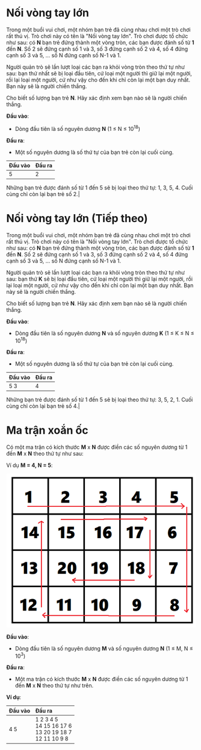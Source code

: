 # Nối vòng tay lớn

Trong một buổi vui chơi, một nhóm bạn trẻ đã cùng nhau chơi một trò chơi rất thú vị. Trò chơi này có tên là "Nối vòng tay lớn". Trò chơi được tổ chức như sau: có **N** bạn trẻ đứng thành một vòng tròn, các bạn được đánh số từ **1** đến **N**. Số 2 sẽ đứng cạnh số 1 và 3, số 3 đứng cạnh số 2 và 4, số 4 đứng cạnh số 3 và 5, ... số N đứng cạnh số N-1 và 1.

Người quản trò sẽ lần lượt loại các bạn ra khỏi vòng tròn theo thứ tự như sau: bạn thứ nhất sẽ bị loại đầu tiên, cứ loại một người thì giữ lại một người, rồi lại loại một người, cứ như vậy cho đến khi chỉ còn lại một bạn duy nhất. Bạn này sẽ là người chiến thắng.

Cho biết số lượng bạn trẻ **N**. Hãy xác định xem bạn nào sẽ là người chiến thắng.

**Đầu vào**:

- Dòng đầu tiên là số nguyên dương **N** (1 ≤ N ≤ 10<sup>18</sup>)

**Đầu ra**:

- Một số nguyên dương là số thứ tự của bạn trẻ còn lại cuối cùng.

|Đầu vào|Đầu ra|
|:---|:---|
|5|2|

Những bạn trẻ được đánh số từ 1 đến 5 sẽ bị loại theo thứ tự: 1, 3, 5, 4. Cuối cùng chỉ còn lại bạn trẻ số 2.|

# Nối vòng tay lớn (Tiếp theo)

Trong một buổi vui chơi, một nhóm bạn trẻ đã cùng nhau chơi một trò chơi rất thú vị. Trò chơi này có tên là "Nối vòng tay lớn". Trò chơi được tổ chức như sau: có **N** bạn trẻ đứng thành một vòng tròn, các bạn được đánh số từ **1** đến **N**. Số 2 sẽ đứng cạnh số 1 và 3, số 3 đứng cạnh số 2 và 4, số 4 đứng cạnh số 3 và 5, ... số N đứng cạnh số N-1 và 1.

Người quản trò sẽ lần lượt loại các bạn ra khỏi vòng tròn theo thứ tự như sau: bạn thứ **K** sẽ bị loại đầu tiên, cứ loại một người thì giữ lại một người, rồi lại loại một người, cứ như vậy cho đến khi chỉ còn lại một bạn duy nhất. Bạn này sẽ là người chiến thắng.

Cho biết số lượng bạn trẻ **N**. Hãy xác định xem bạn nào sẽ là người chiến thắng.

**Đầu vào**:

- Dòng đầu tiên là số nguyên dương **N** và số nguyên dương **K** (1 ≤ K ≤ N ≤ 10<sup>18</sup>)

**Đầu ra**:

- Một số nguyên dương là số thứ tự của bạn trẻ còn lại cuối cùng.

|Đầu vào|Đầu ra|
|:---|:---|
|5 3|4|

Những bạn trẻ được đánh số từ 1 đến 5 sẽ bị loại theo thứ tự: 3, 5, 2, 1. Cuối cùng chỉ còn lại bạn trẻ số 4.|

# Ma trận xoắn ốc

Có một ma trận có kích thước **M** x **N** được điền các số nguyên dương từ 1 đến **M** x **N** theo thứ tự như sau:

Ví dụ **M = 4, N = 5**:

![alt text](image.png)

**Đầu vào**:

- Dòng đầu tiên là số nguyên dương **M** và số nguyên dương **N** (1 ≤ M, N ≤ 10<sup>3</sup>)

**Đầu ra**:

- Một ma trận có kích thước **M** x **N** được điền các số nguyên dương từ 1 đến **M** x **N** theo thứ tự như trên.

**Ví dụ**:

|Đầu vào|Đầu ra|
|:---|:---|
|4 5|1 2 3 4 5<br>14 15 16 17 6<br>13 20 19 18 7<br>12 11 10 9 8|